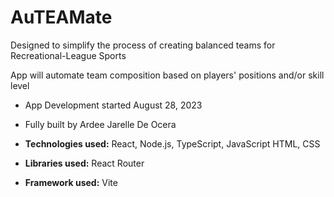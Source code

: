 # AuTEAMate

Designed to simplify the process of creating balanced teams for Recreational-League Sports

App will automate team composition based on players' positions and/or skill level


- App Development started August 28, 2023
- Fully built by Ardee Jarelle De Ocera

- **Technologies used:** React, Node.js, TypeScript, JavaScript HTML, CSS
- **Libraries used:** React Router
- **Framework used:** Vite
